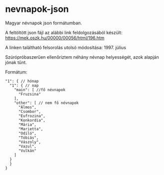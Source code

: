 # nevnapok-json
Magyar névnapok json formátumban.

A feltöltött json fájl az alábbi link feldolgozásából készült: https://mek.oszk.hu/00000/00056/html/196.htm

A linken találtható felsorolás utolsó módosítása: 1997. július

Szúrópróbaszerűen ellenőriztem néhány névnap helyességét, azok alapján jónak tűnt.

Formátum:
```
"1": { // hónap
  "1": { // nap
    "main": [ //fő névnapok
      "Fruzsina"
    ],
    "other": [ // nem fő névnapok
      "Álmos",
      "Csombor",
      "Eufrozina",
      "Konkordia",
      "Mária",
      "Marietta",
      "Odiló",
      "Tóbiás",
      "Vászoly",
      "Vazul",
      "Vulkán"
    ]
  }
  }
}
```
